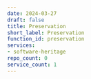 ```yaml
---
date: 2024-03-27
draft: false
title: Preservation
short_label: Preservation
function_id: preservation
services:
- software-heritage
repo_count: 0
service_count: 1
---
```




